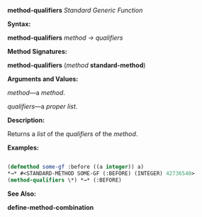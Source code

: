 **method-qualifiers** *Standard Generic Function* 



**Syntax:** 



**method-qualifiers** *method → qualifiers* 







 



 



**Method Signatures:** 



**method-qualifiers** (*method* **standard-method**) 



**Arguments and Values:** 



*method*—a *method*. 



*qualifiers*—a *proper list*. 



**Description:** 



Returns a *list* of the *qualifiers* of the *method*. 



**Examples:**
```lisp

(defmethod some-gf :before ((a integer)) a) 
*→* #<STANDARD-METHOD SOME-GF (:BEFORE) (INTEGER) 42736540> 
(method-qualifiers \*) *→* (:BEFORE) 

```
**See Also:** 



**define-method-combination** 



